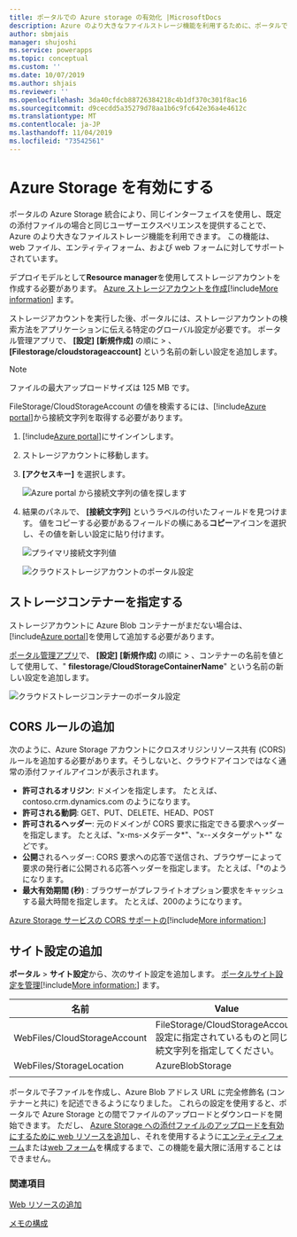 ```yaml
---
title: ポータルでの Azure storage の有効化 |MicrosoftDocs
description: Azure のより大きなファイルストレージ機能を利用するために、ポータルで Azure storage を有効にする方法について説明します。
author: sbmjais
manager: shujoshi
ms.service: powerapps
ms.topic: conceptual
ms.custom: ''
ms.date: 10/07/2019
ms.author: shjais
ms.reviewer: ''
ms.openlocfilehash: 3da40cfdcb88726384218c4b1df370c301f8ac16
ms.sourcegitcommit: d9cecdd5a35279d78aa1b6c9fc642e36a4e4612c
ms.translationtype: MT
ms.contentlocale: ja-JP
ms.lasthandoff: 11/04/2019
ms.locfileid: "73542561"
---
```

# <a name="enable-azure-storage"></a>Azure Storage を有効にする

ポータルの Azure Storage 統合により、同じインターフェイスを使用し、既定の添付ファイルの場合と同じユーザーエクスペリエンスを提供することで、Azure のより大きなファイルストレージ機能を利用できます。 この機能は、web ファイル、エンティティフォーム、および web フォームに対してサポートされています。

デプロイモデルとして**Resource manager**を使用してストレージアカウントを作成する必要があります。 [Azure ストレージアカウントを作成](https://docs.microsoft.com/azure/storage/storage-create-storage-account#create-a-storage-account)[!include[More information](../../includes/proc-more-information.md)] ます。

ストレージアカウントを実行した後、ポータルには、ストレージアカウントの検索方法をアプリケーションに伝える特定のグローバル設定が必要です。 ポータル管理アプリで、 **[設定]** **[新規作成]** の順に > 、 **[Filestorage/cloudstorageaccount]** という名前の新しい設定を追加します。

> [!NOTE]
> ファイルの最大アップロードサイズは 125 MB です。

FileStorage/CloudStorageAccount の値を検索するには、[!include[Azure portal](../../includes/pn-azure-portal.md)]から接続文字列を取得する必要があります。

1. [!include[Azure portal](../../includes/pn-azure-portal.md)]にサインインします。

2. ストレージアカウントに移動します。

3. **[アクセスキー]** を選択します。

    ![Azure portal から接続文字列の値を探します](media/key-azure-storage.png "Azure portal から接続文字列の値を探します。")

4. 結果のパネルで、 **[接続文字列]** というラベルの付いたフィールドを見つけます。 値をコピーする必要があるフィールドの横にある**コピー**アイコンを選択し、その値を新しい設定に貼り付けます。

    ![プライマリ接続文字列値](media/primary-connection-string-azure-storage.png "プライマリ接続文字列値")

    ![クラウドストレージアカウントのポータル設定](media/portal-site-setting-cloud-storage-account.png "クラウドストレージアカウントのポータル設定")

## <a name="specify-the-storage-container"></a>ストレージコンテナーを指定する

ストレージアカウントに Azure Blob コンテナーがまだない場合は、[!include[Azure portal](../../includes/pn-azure-portal.md)]を使用して追加する必要があります。

[ポータル管理アプリ](configure/configure-portal.md)で、 **[設定]** **[新規作成]** の順に > 、コンテナーの名前を値として使用して、" **filestorage/CloudStorageContainerName**" という名前の新しい設定を追加します。

![クラウドストレージコンテナーのポータル設定](media/portal-site-setting-cloud-storage-container.png "クラウドストレージコンテナーのポータル設定")

## <a name="add-cors-rule"></a>CORS ルールの追加

次のように、Azure Storage アカウントにクロスオリジンリソース共有 (CORS) ルールを追加する必要があります。そうしないと、クラウドアイコンではなく通常の添付ファイルアイコンが表示されます。

- **許可されるオリジン**: ドメインを指定します。 たとえば、contoso.crm.dynamics.com のようになります。
- **許可される動詞**: GET、PUT、DELETE、HEAD、POST
- **許可されるヘッダー**: 元のドメインが CORS 要求に指定できる要求ヘッダーを指定します。 たとえば、"x-ms-メタデータ\*"、"x--メタターゲット\*" などです。 
- **公開**されるヘッダー: CORS 要求への応答で送信され、ブラウザーによって要求の発行者に公開される応答ヘッダーを指定します。 たとえば、「\*のようになります。
- **最大有効期間 (秒)** : ブラウザーがプレフライトオプション要求をキャッシュする最大時間を指定します。 たとえば、200のようになります。
 
[Azure Storage サービスの CORS サポートの](https://docs.microsoft.com/rest/api/storageservices/cross-origin-resource-sharing--cors--support-for-the-azure-storage-services)[!include[More information:](../../includes/proc-more-information.md)]

## <a name="add-site-settings"></a>サイト設定の追加

**ポータル** > **サイト設定**から、次のサイト設定を追加します。 [ポータルサイト設定を管理](configure/configure-site-settings.md#manage-portal-site-settings)[!include[More information:](../../includes/proc-more-information.md)] ます。

|名前|Value|
|-----|-----|
|WebFiles/CloudStorageAccount|FileStorage/CloudStorageAccount 設定に指定されているものと同じ接続文字列を指定してください。|
|WebFiles/StorageLocation|AzureBlobStorage|
|||

ポータルで子ファイルを作成し、Azure Blob アドレス URL に完全修飾名 (コンテナーと共に) を記述できるようになりました。 これらの設定を使用すると、ポータルで Azure Storage との間でファイルのアップロードとダウンロードを開始できます。 ただし、 [Azure Storage への添付ファイルのアップロードを有効にするために web リソースを追加](add-web-resource.md)し、それを使用するように[エンティティフォーム](configure-notes.md#notes-configuration-for-entity-forms)または[web フォーム](configure-notes.md#notes-configuration-for-web-forms)を構成するまで、この機能を最大限に活用することはできません。

### <a name="see-also"></a>関連項目

[Web リソースの追加](add-web-resource.md)

[メモの構成](configure-notes.md)
